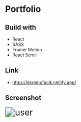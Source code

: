 # Portfolio

## Build with

- React
- SASS
- Framer Motion
- React Scroll

## Link
- https://ekremufacik.netlify.app/

## Screenshot
<img src="assets/portfolio.png" alt="user" style="zoom: 200%;" />
